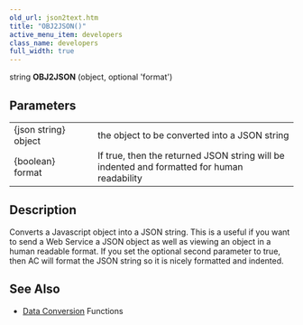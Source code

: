 ```yaml
---
old_url: json2text.htm
title: "OBJ2JSON()"
active_menu_item: developers
class_name: developers
full_width: true
---
```



string **OBJ2JSON** (object, optional 'format')

## Parameters

<table>
<tr>
<td width="165">
{json string} object

</td>
<td width="12">
</td>
<td width="703">
the object to be converted into a JSON string

</td>
</tr>
<tr>
<td width="165">
{boolean} format

</td>
<td width="12">
</td>
<td width="703">
If true, then the returned JSON string will be indented and formatted for human readability

</td>
</tr>
</table>

## Description

Converts a Javascript object into a JSON string. This is a useful if you want to send a Web Service a JSON object as well as viewing an object in a human readable format. If you set the optional second parameter to true, then AC will format the JSON string so it is nicely formatted and indented.

## See Also

 - [Data Conversion](/developers/documentation/scripting-apis/client-api/conversion-functions/) Functions

